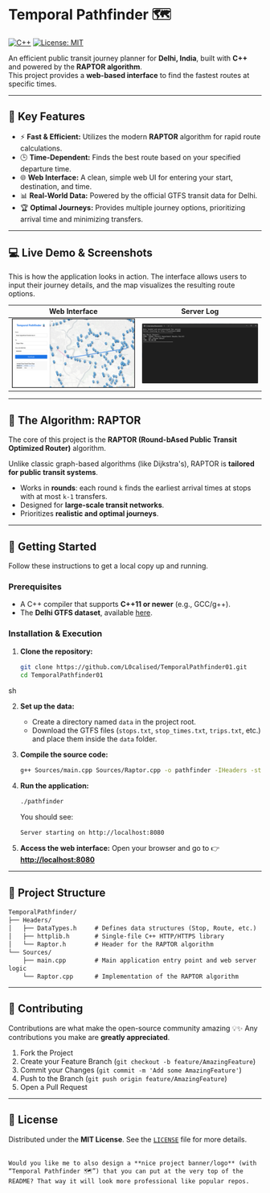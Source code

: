 # Temporal Pathfinder 🗺️

[![C++](https://img.shields.io/badge/C%2B%2B-17-blue.svg)](https://isocpp.org/)  [![License: MIT](https://img.shields.io/badge/License-MIT-yellow.svg)](https://opensource.org/licenses/MIT)

An efficient public transit journey planner for **Delhi, India**, built with **C++** and powered by the **RAPTOR algorithm**.  
This project provides a **web-based interface** to find the fastest routes at specific times.

---

## 🌟 Key Features

- ⚡ **Fast & Efficient:** Utilizes the modern **RAPTOR** algorithm for rapid route calculations.  
- 🕒 **Time-Dependent:** Finds the best route based on your specified departure time.  
- 🌐 **Web Interface:** A clean, simple web UI for entering your start, destination, and time.  
- 📊 **Real-World Data:** Powered by the official GTFS transit data for Delhi.  
- 🏆 **Optimal Journeys:** Provides multiple journey options, prioritizing arrival time and minimizing transfers.  

---

## 💻 Live Demo & Screenshots

This is how the application looks in action. The interface allows users to input their journey details, and the map visualizes the resulting route options.

| Web Interface | Server Log |
|---------------|------------|
| ![UI Screenshot](img/Screenshot%202025-08-20%20005027.png) | ![Log Screenshot](img/Screenshot%202025-08-20%20005141.png) |


---

## 🧠 The Algorithm: RAPTOR

The core of this project is the **RAPTOR (Round-bAsed Public Transit Optimized Router)** algorithm.  

Unlike classic graph-based algorithms (like Dijkstra's), RAPTOR is **tailored for public transit systems**.  

- Works in **rounds**: each round `k` finds the earliest arrival times at stops with at most `k-1` transfers.  
- Designed for **large-scale transit networks**.  
- Prioritizes **realistic and optimal journeys**.  

---

## 🚀 Getting Started

Follow these instructions to get a local copy up and running.

### Prerequisites
- A C++ compiler that supports **C++11 or newer** (e.g., GCC/g++).  
- The **Delhi GTFS dataset**, available [here](https://mobilitydatabase.org/feeds/gtfs/mdb-1262).  

### Installation & Execution

1. **Clone the repository:**
   ```sh
   git clone https://github.com/L0calised/TemporalPathfinder01.git
   cd TemporalPathfinder01
sh

2. **Set up the data:**

   * Create a directory named `data` in the project root.
   * Download the GTFS files (`stops.txt`, `stop_times.txt`, `trips.txt`, etc.) and place them inside the `data` folder.

3. **Compile the source code:**

   ```sh
   g++ Sources/main.cpp Sources/Raptor.cpp -o pathfinder -IHeaders -std=c++11 -pthread
   ```

4. **Run the application:**

   ```sh
   ./pathfinder
   ```

   You should see:

   ```
   Server starting on http://localhost:8080
   ```

5. **Access the web interface:**
   Open your browser and go to 👉 **[http://localhost:8080](http://localhost:8080)**

---

## 📁 Project Structure

```
TemporalPathfinder/
├── Headers/
│   ├── DataTypes.h     # Defines data structures (Stop, Route, etc.)
│   ├── httplib.h       # Single-file C++ HTTP/HTTPS library
│   └── Raptor.h        # Header for the RAPTOR algorithm
└── Sources/
    ├── main.cpp        # Main application entry point and web server logic
    └── Raptor.cpp      # Implementation of the RAPTOR algorithm
```

---

## 🤝 Contributing

Contributions are what make the open-source community amazing 💡✨
Any contributions you make are **greatly appreciated**.

1. Fork the Project
2. Create your Feature Branch (`git checkout -b feature/AmazingFeature`)
3. Commit your Changes (`git commit -m 'Add some AmazingFeature'`)
4. Push to the Branch (`git push origin feature/AmazingFeature`)
5. Open a Pull Request

---

## 📜 License

Distributed under the **MIT License**.
See the [`LICENSE`](LICENSE) file for more details.

```

Would you like me to also design a **nice project banner/logo** (with “Temporal Pathfinder 🗺️”) that you can put at the very top of the README? That way it will look more professional like popular repos.
```

